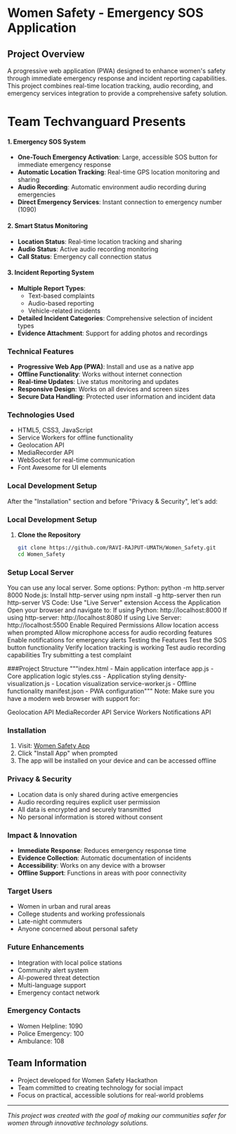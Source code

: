 # Women Safety - Emergency SOS Application 

## Project Overview
A progressive web application (PWA) designed to enhance women's safety through immediate emergency response and incident reporting capabilities. This project combines real-time location tracking, audio recording, and emergency services integration to provide a comprehensive safety solution.

 # Team Techvanguard Presents

#### 1. Emergency SOS System
- **One-Touch Emergency Activation**: Large, accessible SOS button for immediate emergency response
- **Automatic Location Tracking**: Real-time GPS location monitoring and sharing
- **Audio Recording**: Automatic environment audio recording during emergencies
- **Direct Emergency Services**: Instant connection to emergency number (1090)

#### 2. Smart Status Monitoring
- **Location Status**: Real-time location tracking and sharing
- **Audio Status**: Active audio recording monitoring
- **Call Status**: Emergency call connection status

#### 3. Incident Reporting System
- **Multiple Report Types**:
  - Text-based complaints
  - Audio-based reporting
  - Vehicle-related incidents
- **Detailed Incident Categories**: Comprehensive selection of incident types
- **Evidence Attachment**: Support for adding photos and recordings

### Technical Features
- **Progressive Web App (PWA)**: Install and use as a native app
- **Offline Functionality**: Works without internet connection
- **Real-time Updates**: Live status monitoring and updates
- **Responsive Design**: Works on all devices and screen sizes
- **Secure Data Handling**: Protected user information and incident data

### Technologies Used
- HTML5, CSS3, JavaScript
- Service Workers for offline functionality
- Geolocation API
- MediaRecorder API
- WebSocket for real-time communication
- Font Awesome for UI elements

### Local Development Setup
After the "Installation" section and before "Privacy & Security", let's add:

### Local Development Setup
1. **Clone the Repository**
   ```bash
   git clone https://github.com/RAVI-RAJPUT-UMATH/Women_Safety.git
   cd Women_Safety


### Setup Local Server
You can use any local server. Some options:
Python: python -m http.server 8000
Node.js: Install http-server using npm install -g http-server then run http-server
VS Code: Use "Live Server" extension
Access the Application
Open your browser and navigate to:
If using Python: http://localhost:8000
If using http-server: http://localhost:8080
If using Live Server: http://localhost:5500
Enable Required Permissions
Allow location access when prompted
Allow microphone access for audio recording features
Enable notifications for emergency alerts
Testing the Features
Test the SOS button functionality
Verify location tracking is working
Test audio recording capabilities
Try submitting a test complaint


###Project Structure
"""index.html - Main application interface
app.js - Core application logic
styles.css - Application styling
density-visualization.js - Location visualization
service-worker.js - Offline functionality
manifest.json - PWA configuration"""
Note: Make sure you have a modern web browser with support for:

Geolocation API
MediaRecorder API
Service Workers
Notifications API

### Installation
1. Visit: [Women Safety App](https://21pk.github.io/Women_safety/)
2. Click "Install App" when prompted
3. The app will be installed on your device and can be accessed offline

### Privacy & Security
- Location data is only shared during active emergencies
- Audio recording requires explicit user permission
- All data is encrypted and securely transmitted
- No personal information is stored without consent

### Impact & Innovation
- **Immediate Response**: Reduces emergency response time
- **Evidence Collection**: Automatic documentation of incidents
- **Accessibility**: Works on any device with a browser
- **Offline Support**: Functions in areas with poor connectivity

### Target Users
- Women in urban and rural areas
- College students and working professionals
- Late-night commuters
- Anyone concerned about personal safety

### Future Enhancements
- Integration with local police stations
- Community alert system
- AI-powered threat detection
- Multi-language support
- Emergency contact network

### Emergency Contacts
- Women Helpline: 1090
- Police Emergency: 100
- Ambulance: 108

## Team Information
- Project developed for Women Safety Hackathon 
- Team committed to creating technology for social impact
- Focus on practical, accessible solutions for real-world problems

---
*This project was created with the goal of making our communities safer for women through innovative technology solutions.*
